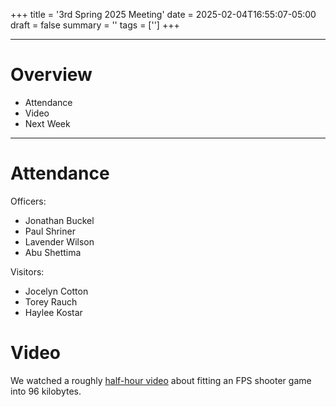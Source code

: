 +++
title = '3rd Spring 2025 Meeting'
date = 2025-02-04T16:55:07-05:00
draft = false
summary = ''
tags = ['']
+++
***
# Overview
- Attendance
- Video
- Next Week
***
# Attendance
Officers:

- Jonathan Buckel
- Paul Shriner
- Lavender Wilson
- Abu Shettima

Visitors:

- Jocelyn Cotton
- Torey Rauch
- Haylee Kostar
# Video
We watched a roughly [half-hour video](https://discord.com/channels/578034099122470942/837466104711479306/1331990456703385680) about fitting an FPS shooter game into 96 kilobytes. 